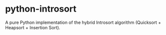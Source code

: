 # python-introsort
A pure Python implementation of the hybrid Introsort algorithm (Quicksort + Heapsort + Insertion Sort).
